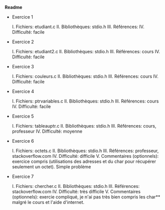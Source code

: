 **Readme**

* Exercice 1

	I. Fichiers: etudiant.c
	II. Bibliothèques: stdio.h
	III. Références: 
	IV. Difficulté: facile

* Exercice 2

	I. Fichiers: etudiant2.c
	II. Bibliothèques: stdio.h
	III. Références: cours
	IV. Difficulté: facile

* Exercice 3

	I. Fichiers: couleurs.c
	II. Bibliothèques: stdio.h
	III. Références: cours
	IV. Difficulté: facile

* Exercice 4

	I. Fichiers: ptrvariables.c
	II. Bibliothèques: stdio.h
	III. Références: cours
	IV. Difficulté: facile

* Exercice 5

	I. Fichiers: tableauptr.c
	II. Bibliothèques: stdio.h
	III. Références: cours, professeur
	IV. Difficulté: moyenne

* Exercice 6

	I. Fichiers: octets.c
	II. Bibliothèques: stdio.h
	III. Références: professeur, stackoverflow.com
	IV. Difficulté: difficile
	V. Commentaires (optionnels): exercice compris (utilisations des adresses et du char pour récupérer seulement un octet). Simple problème 

* Exercice 7

	I. Fichiers: chercher.c
	II. Bibliothèques: stdio.h
	III. Références: stackoverflow.com
	IV. Difficulté: très difficile
	V. Commentaires (optionnels): exercie compliqué, je n'ai pas très bien compris les char** malgré le cours et l'aide d'internet.

